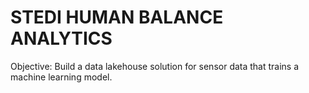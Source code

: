 # STEDI HUMAN BALANCE ANALYTICS
Objective: Build a data lakehouse solution for sensor data that trains a machine learning model.
